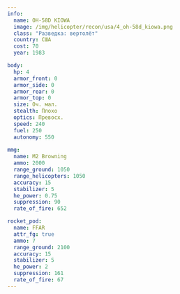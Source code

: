 ```yaml
---
info:
  name: OH-58D KIOWA
  image: /img/helicopter/recon/usa/4_oh-58d_kiowa.png
  class: "Разведка: вертолёт"
  country: США
  cost: 70
  year: 1983

body:
  hp: 4
  armor_front: 0
  armor_side: 0
  armor_rear: 0
  armor_top: 0
  size: Оч. мал.
  stealth: Плохо
  optics: Превосх.
  speed: 240
  fuel: 250
  autonomy: 550
  
mmg:
  name: M2 Browning
  ammo: 2000
  range_ground: 1050
  range_helicopters: 1050
  accuracy: 15
  stabilizer: 5
  he_power: 0.75
  suppression: 90
  rate_of_fire: 652

rocket_pod:
  name: FFAR
  attr_fg: true
  ammo: 7
  range_ground: 2100
  accuracy: 15
  stabilizer: 5
  he_power: 2
  suppression: 161
  rate_of_fire: 67
---
```

